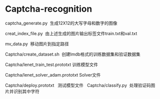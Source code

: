 # Captcha-recognition

  captcha_generate.py 
  生成12X12的大写字母和数字的图像
  
  creat_index_file.py 
  由上述生成的图片输出标签文件train.txt和val.txt
  
  mv_data.py 
  移动图片到指定路径
  
  Captcha/create_dataset.sh 
  创建lmdb格式的训练数据集和验证数据集

  Captcha/lenet_train_test.prototxt
  训练模型文件
  
  Captcha/lenet_solver_adam.prototxt 
  Solver文件
  
  Captcha/deploy.prototxt   
  测试模型文件
  
  Captcha/classify.py 
  处理验证码图片并识别其中字符
